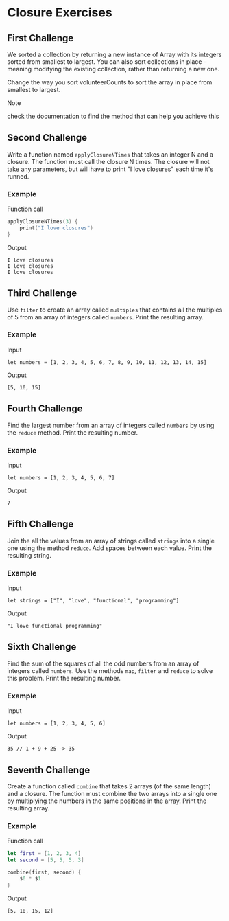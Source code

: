 # Closure Exercises

## First Challenge
We sorted a collection by returning a new instance of Array with its integers sorted from smallest to largest. You can also sort collections in place – meaning modifying the existing collection, rather than returning a new one. 

Change the way you sort volunteerCounts to sort the array in place from smallest to largest.

> [!NOTE]  
> check the documentation to find the method that can help you achieve this


## Second Challenge
Write a function named `applyClosureNTimes` that takes an integer N and a closure. The function must call the closure N times. 
The closure will not take any parameters, but will have to print "I love closures" each time it's runned.

### Example
Function call
```swift
applyClosureNTimes(3) { 
    print("I love closures")
}
```

Output
```
I love closures
I love closures
I love closures
```

## Third Challenge
Use `filter` to create an array called `multiples` that contains all the multiples of 5 from an array of integers called `numbers`. Print the resulting array.

### Example
Input
```
let numbers = [1, 2, 3, 4, 5, 6, 7, 8, 9, 10, 11, 12, 13, 14, 15]
```

Output
```
[5, 10, 15]
```



## Fourth Challenge
Find the largest number from an array of integers called `numbers` by using the `reduce` method. Print the resulting number.

### Example
Input
```
let numbers = [1, 2, 3, 4, 5, 6, 7]
```

Output
```
7
```


## Fifth Challenge
Join the all the values from an array of strings called `strings` into a single one using the method `reduce`. Add spaces between each value. Print the resulting string.

### Example
Input
```
let strings = ["I", "love", "functional", "programming"]
```

Output
```
"I love functional programming"
```


## Sixth Challenge
Find the sum of the squares of all the odd numbers from an array of integers called `numbers`. Use the methods `map`, `filter` and `reduce` to solve this problem. Print the resulting number.

### Example
Input
```
let numbers = [1, 2, 3, 4, 5, 6]
```

Output
```
35 // 1 + 9 + 25 -> 35
```


## Seventh Challenge
Create a function called `combine` that takes 2 arrays (of the same length) and a closure. The function must combine the two arrays into a single one by multiplying the numbers in the same positions in the array. Print the resulting array.

### Example
Function call
```swift
let first = [1, 2, 3, 4]
let second = [5, 5, 5, 3]

combine(first, second) {
    $0 * $1
}

```

Output
```
[5, 10, 15, 12]
``` 
